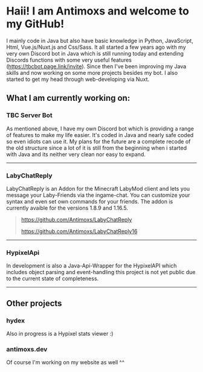 
# **Haii! I am Antimoxs and welcome to my GitHub!**
I mainly code in Java but also have basic knowledge in Python, JavaScript, Html, Vue.js/Nuxt.js and Css/Sass. It all started a few years ago with my very own Discord bot in Java which is still running today and extending Discords functions with some very useful features (https://tbcbot.page.link/invite). Since then I've been improving my Java skills and now working on some more projects besides my bot. I also started to get my head through web-developing via Nuxt.

## What I am currently working on:

### TBC Server Bot
As mentioned above, I have my own Discord bot which is providing a range of features to make my life easier. It's coded in Java and nearly safe coded so even idiots can use it. My plans for the future are a complete recode of the old structure since a lot of it is still from the beginning when i started with Java and its neither very clean nor easy to expand.

***

### LabyChatReply
LabyChatReply is an Addon for the Minecraft LabyMod client and lets you message your Laby-Friends via the ingame-chat. You can customize your syntax and even set own commands for your friends. The addon is currently avaible for the versions 1.8.9 and 1.16.5. 
> https://github.com/Antimoxs/LabyChatReply
> 
> https://github.com/Antimoxs/LabyChatReply16

***

### HypixelApi
In development is also a Java-Api-Wrapper for the HypixelAPI which includes object parsing and event-handling this project is not yet public due to the current state of completeness.

***

## Other projects

### hydex
Also in progress is a Hypixel stats viewer :)

### antimoxs.dev
Of course I'm working on my website as well ^^

<!--
**Antimoxs/Antimoxs** is a ✨ _special_ ✨ repository because its `README.md` (this file) appears on your GitHub profile.

Here are some ideas to get you started:

- 🔭 I’m currently working on ...
- 🌱 I’m currently learning ...
- 👯 I’m looking to collaborate on ...
- 🤔 I’m looking for help with ...
- 💬 Ask me about ...
- 📫 How to reach me: ...
- 😄 Pronouns: ...
- ⚡ Fun fact: ...
-->
